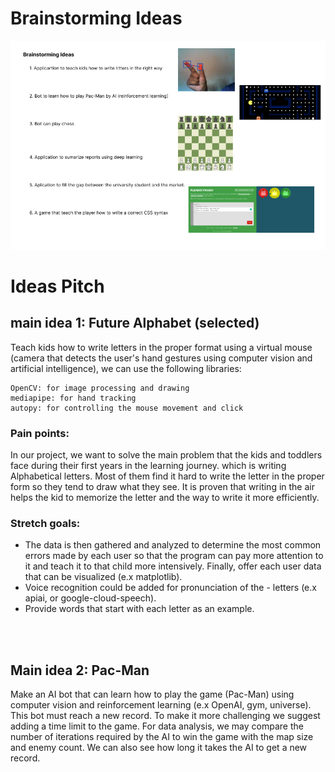 

# Brainstorming Ideas

![Brainstorming](./imgs/Mid-Brainstorming.png)


# Ideas Pitch

## main idea 1: Future Alphabet (selected)

Teach kids how to write letters in the proper format using a virtual mouse (camera that detects the user's hand gestures using computer vision and artificial intelligence), we can use the following libraries:

    OpenCV: for image processing and drawing
    mediapipe: for hand tracking 
    autopy: for controlling the mouse movement and click 

### Pain points:
In our project, we want to solve the main problem that
the kids and toddlers face during their first years in the learning journey. which is writing Alphabetical letters. Most of them find it hard to write the letter in the proper form so they tend to draw what they see.
It is proven that writing in the air helps the kid to memorize the letter and the way to write it more efficiently.

### Stretch goals:

- The data is then gathered and analyzed to determine the most common errors made by each user so that the program can pay more attention to it and teach it to that child more intensively. Finally, offer each user data that can be visualized (e.x matplotlib).
- Voice recognition could be added for pronunciation of the - letters (e.x apiai, or google-cloud-speech).
- Provide words that start with each letter as an example.

<br>

<br>

## Main idea  2: Pac-Man

Make an AI bot that can learn how to play the game (Pac-Man) using computer vision and reinforcement learning (e.x OpenAI, gym, universe). This bot must reach a new record. To make it more challenging we suggest adding a time limit to the game.
For data analysis, we may compare the number of iterations required by the AI to win the game with the map size and enemy count. We can also see how long it takes the AI to get a new record.
